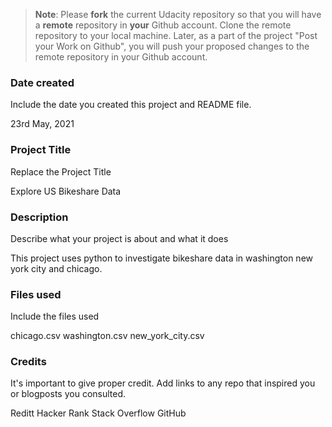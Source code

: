 >**Note**: Please **fork** the current Udacity repository so that you will have a **remote** repository in **your** Github account. Clone the remote repository to your local machine. Later, as a part of the project "Post your Work on Github", you will push your proposed changes to the remote repository in your Github account.

### Date created
Include the date you created this project and README file.

23rd May, 2021
### Project Title
Replace the Project Title

Explore US Bikeshare Data
### Description
Describe what your project is about and what it does

This project uses python to investigate bikeshare data in washington new york city and chicago. 
### Files used
Include the files used

chicago.csv
washington.csv
new_york_city.csv
### Credits
It's important to give proper credit. Add links to any repo that inspired you or blogposts you consulted.

Reditt
Hacker Rank
Stack Overflow
GitHub

